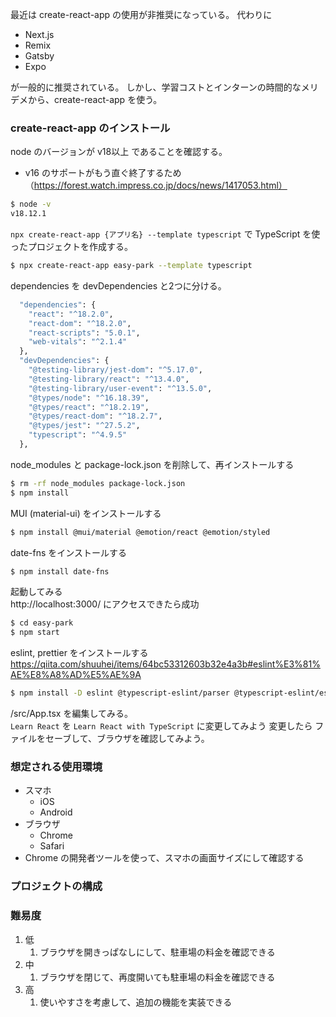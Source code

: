 最近は create-react-app の使用が非推奨になっている。
代わりに

* Next.js
* Remix
* Gatsby
* Expo

が一般的に推奨されている。
しかし、学習コストとインターンの時間的なメリデメから、create-react-app を使う。


### create-react-app のインストール

node のバージョンが v18以上 であることを確認する。
* v16 のサポートがもう直ぐ終了するため（https://forest.watch.impress.co.jp/docs/news/1417053.html）

```zsh
$ node -v
v18.12.1
```

`npx create-react-app {アプリ名} --template typescript` で TypeScript を使ったプロジェクトを作成する。

```zsh
$ npx create-react-app easy-park --template typescript
```

dependencies を devDependencies と2つに分ける。

```zsh
  "dependencies": {
    "react": "^18.2.0",
    "react-dom": "^18.2.0",
    "react-scripts": "5.0.1",
    "web-vitals": "^2.1.4"
  },
  "devDependencies": {
    "@testing-library/jest-dom": "^5.17.0",
    "@testing-library/react": "^13.4.0",
    "@testing-library/user-event": "^13.5.0",
    "@types/node": "^16.18.39",
    "@types/react": "^18.2.19",
    "@types/react-dom": "^18.2.7",
    "@types/jest": "^27.5.2",
    "typescript": "^4.9.5"
  },
```

node_modules と package-lock.json を削除して、再インストールする

```zsh
$ rm -rf node_modules package-lock.json
$ npm install
```

MUI (material-ui) をインストールする

```zsh
$ npm install @mui/material @emotion/react @emotion/styled
```

date-fns をインストールする

```zsh
$ npm install date-fns
```

起動してみる  
http://localhost:3000/ にアクセスできたら成功

```zsh
$ cd easy-park
$ npm start
```

eslint, prettier をインストールする
https://qiita.com/shuuhei/items/64bc53312603b32e4a3b#eslint%E3%81%AE%E8%A8%AD%E5%AE%9A
```zsh
$ npm install -D eslint @typescript-eslint/parser @typescript-eslint/eslint-plugin
```



/src/App.tsx を編集してみる。  
`Learn React` を `Learn React with TypeScript` に変更してみよう
変更したら ファイルをセーブして、ブラウザを確認してみよう。


### 想定される使用環境

* スマホ
  * iOS
  * Android
* ブラウザ
  * Chrome
  * Safari
* Chrome の開発者ツールを使って、スマホの画面サイズにして確認する

### プロジェクトの構成

### 難易度

1. 低
   1. ブラウザを開きっぱなしにして、駐車場の料金を確認できる
2. 中
   1. ブラウザを閉じて、再度開いても駐車場の料金を確認できる
3. 高
   1. 使いやすさを考慮して、追加の機能を実装できる